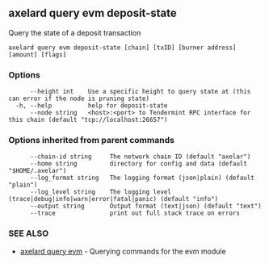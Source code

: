 ## axelard query evm deposit-state

Query the state of a deposit transaction

```
axelard query evm deposit-state [chain] [txID] [burner address] [amount] [flags]
```

### Options

```
      --height int    Use a specific height to query state at (this can error if the node is pruning state)
  -h, --help          help for deposit-state
      --node string   <host>:<port> to Tendermint RPC interface for this chain (default "tcp://localhost:26657")
```

### Options inherited from parent commands

```
      --chain-id string     The network chain ID (default "axelar")
      --home string         directory for config and data (default "$HOME/.axelar")
      --log_format string   The logging format (json|plain) (default "plain")
      --log_level string    The logging level (trace|debug|info|warn|error|fatal|panic) (default "info")
      --output string       Output format (text|json) (default "text")
      --trace               print out full stack trace on errors
```

### SEE ALSO

- [axelard query evm](axelard_query_evm.md)	 - Querying commands for the evm module
